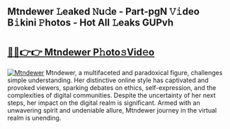## Mtndewer 𝙻eaked 𝙽u𝚍e - Part-pgN 𝚅𝚒deo B𝚒kini 𝙿hotos - Hot All 𝙻eaks GUPvh

# <h2><a href="http://ld3wgr.urlbe.top/?page=Mtndewer">🔗🔗👉👉 Mtndewer P𝚑oto𝚜Vid𝚎o</a></h2>

[![Mtndewer](https://i.imgur.com/eBuTRDB.gif)](http://ld3wgr.urlbe.top/?page=Mtndewer)
Mtndewer, a multifaceted and paradoxical figure, challenges simple understanding. Her distinctive online style has captivated and provoked viewers, sparking debates on ethics, self-expression, and the complexities of digital communities. Despite the uncertainty of her next steps, her impact on the digital realm is significant. Armed with an unwavering spirit and undeniable allure, Mtndewer journey in the virtual realm is unending.
